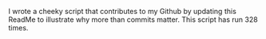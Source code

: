 I wrote a cheeky script that contributes to my Github by updating this ReadMe to illustrate why more than commits matter. This script has run 328 times.